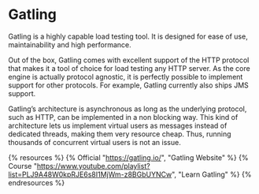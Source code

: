 # Gatling

Gatling is a highly capable load testing tool. It is designed for ease of use, maintainability and high performance.

Out of the box, Gatling comes with excellent support of the HTTP protocol that makes it a tool of choice for load testing any HTTP server. As the core engine is actually protocol agnostic, it is perfectly possible to implement support for other protocols. For example, Gatling currently also ships JMS support.

Gatling’s architecture is asynchronous as long as the underlying protocol, such as HTTP, can be implemented in a non blocking way. This kind of architecture lets us implement virtual users as messages instead of dedicated threads, making them very resource cheap. Thus, running thousands of concurrent virtual users is not an issue.

{% resources %}
  {% Official "https://gatling.io/", "Gatling Website" %}
  {% Course "https://www.youtube.com/playlist?list=PLJ9A48W0kpRJE6s8I1MjWm-z8BGbUYNCw", "Learn Gatling" %}
{% endresources %}
